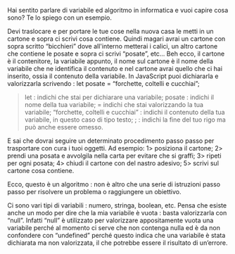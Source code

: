 Hai sentito parlare di variabile ed algoritmo in informatica e vuoi capire cosa sono? Te lo spiego con un esempio.

Devi traslocare e per portare le tue cose nella nuova casa le metti in un cartone e sopra ci scrivi cosa contiene. Quindi magari avrai un cartone con sopra scritto “bicchieri” dove all'interno metterai i calici, un altro cartone che contiene le posate e sopra ci scrivi “posate”, etc... 
Beh ecco, il cartone è il contenitore, la variabile appunto, il nome sul cartone è il nome della variabile che ne identifica il contenuto e nel cartone avrai quello che ci hai inserito, ossia il contenuto della variabile. In JavaScript puoi dichiararla e valorizzarla scrivendo :
 let posate = “forchette, coltelli e cucchiai”;
> let : indichi che stai per dichiarare una variabile;
> posate : indichi il nome della tua variabile;
> = indichi che stai valorizzando la tua variabile;
> “forchette, coltelli e cucchiai” : indichi il contenuto della tua variabile, in questo caso di tipo testo;
> ; : indichi la fine del tuo rigo ma può anche essere omesso.

E sai che dovrai seguire un determinato procedimento passo passo per trasportare con cura i tuoi oggetti. Ad esempio:
1> posiziona il cartone;
2> prendi una posata e avvolgila nella carta per evitare che si graffi;
3> ripeti per ogni posata;
4> chiudi il cartone con del nastro adesivo;
5> scrivi sul cartone cosa contiene.

Ecco, questo è un algoritmo : non è altro che una serie di istruzioni passo passo per risolvere un problema o raggiungere un obiettivo. 

Ci sono vari tipi di variabili : numero, stringa, boolean, etc. Pensa che esiste anche un modo per dire che la mia variabile è vuota : basta valorizzarla con “null”.
Infatti “null” è utilizzato per valorizzare appositamente vuota una variabile perché al momento ci serve che non contenga nulla ed è da non confondere con “undefined” perché questo indica che una variabile è stata dichiarata ma non valorizzata, il che potrebbe essere il risultato di un’errore.